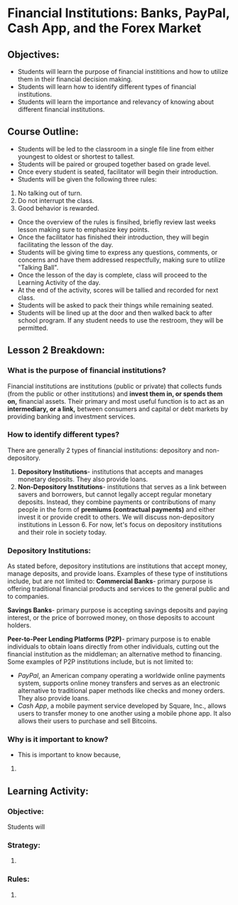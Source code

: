 # Financial Institutions: Banks, PayPal, Cash App, and the Forex Market
## Objectives:
- Students will learn the purpose of financial instititions and how to utilize them in their financial decision making.
- Students will learn how to identify different types of financial institutions.
- Students will learn the importance and relevancy of knowing about different financial institutions.

## Course Outline:
- Students will be led to the classroom in a single file line from either youngest to oldest or shortest to tallest.
- Students will be paired or grouped together based on grade level.
- Once every student is seated, facilitator will begin their introduction.
- Students will be given the following three rules:
1. No talking out of turn.
2. Do not interrupt the class.
3. Good behavior is rewarded.
- Once the overview of the rules is finsihed, briefly review last weeks lesson making sure to emphasize key points.
- Once the facilitator has finished their introduction, they will begin facilitating the lesson of the day.
- Students will be giving time to express any questions, comments, or concerns and have them addressed respectfully, making sure to utilize "Talking Ball".
- Once the lesson of the day is complete, class will proceed to the Learning Activity of the day.
- At the end of the activity, scores will be tallied and recorded for next class.
- Students will be asked to pack their things while remaining seated.
- Students will be lined up at the door and then walked back to after school program. If any student needs to use the restroom, they will be permitted.

## Lesson 2 Breakdown:
### What is the purpose of financial institutions?
Financial institutions are institutions (public or private) that collects funds (from the public or other institutions) and **invest them in, or spends them on,** financial assets.
Their primary and most useful function is to act as an **intermediary, or a link,** between consumers and capital or debt markets by providing banking and investment services.

### How to identify different types?
There are generally 2 types of financial institutions: depository and non-depository.
1. **Depository Institutions**- institutions that accepts and manages monetary deposits. They also provide loans. 
2. **Non-Depository Institutions**- institutions that serves as a link between savers and borrowers, but cannot legally accept regular monetary deposits. Instead, they combine payments or contributions of many people in the form of **premiums (contractual payments)** and either invest it or provide credit to others.
We will discuss non-depository institutions in Lesson 6. For now, let's focus on depository institutions and their role in society today.

### Depository Institutions:
As stated before, depository institutions are institutions that accept money, manage deposits, and provide loans. 
Examples of these type of institutions include, but are not limited to:
**Commercial Banks**- primary purpose is offering traditional financial products and services to the general public and to companies.

**Savings Banks**- primary purpose is accepting savings deposits and paying interest, or the price of borrowed money, on those deposits to account holders. 

**Peer-to-Peer Lending Platforms (P2P)**- primary purpose is to enable individuals to obtain loans directly from other individuals, cutting out the financial institution as the middleman; an alternative method to financing. Some examples of P2P institutions include, but is not limited to:
- *PayPal*, an American company operating a worldwide online payments system, supports online money transfers and serves as an electronic alternative to traditional paper methods like checks and money orders. They also provide loans.
- *Cash App*, a mobile payment service developed by Square, Inc., allows users to transfer money to one another using a mobile phone app. It also allows their users to purchase and sell Bitcoins.

### Why is it important to know?
- This is important to know because,
1. 

## Learning Activity: 
### Objective: 
Students will 

### Strategy:
1. 

### Rules:
1. 
